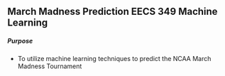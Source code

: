## March Madness Prediction EECS 349 Machine Learning

##### Purpose
- To utilize machine learning techniques to predict the NCAA March Madness Tournament
